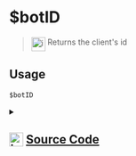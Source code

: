# $botID
> <img align="top" src="https://upload.wikimedia.org/wikipedia/commons/thumb/e/e4/Infobox_info_icon.svg/160px-Infobox_info_icon.svg.png?20150409153300" alt="image" width="25" height="auto"> Returns the client's id
## Usage
```
$botID
```
<details>
<summary>
    
## <img align="top" src="https://cdn4.iconfinder.com/data/icons/iconsimple-logotypes/512/github-512.png" alt="image" width="25" height="auto">  [Source Code](https://github.com/tryforge/ForgeScript-V2/blob/main/src/native/botID.ts)
    
</summary>
    
```ts
import { NativeFunction, Return } from "../structures"

export default new NativeFunction({
    name: "$botID",
    description: "Returns the client's id",
    unwrap: false,
    execute(ctx) {
        return Return.success(ctx.client.user.id)
    },
})
```
    
</details>